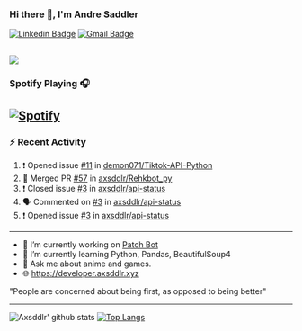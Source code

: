 ### Hi there 👋, I'm Andre Saddler
[![Linkedin Badge](https://img.shields.io/badge/-andrexsaddler-blue?style=flat-square&logo=Linkedin&logoColor=white&link=https://www.linkedin.com/in/andrexsaddler/)](https://www.linkedin.com/in/andrexsaddler/)
[![Gmail Badge](https://img.shields.io/badge/-contact@rehkloos.com-c14438?style=flat-square&logo=Gmail&logoColor=white&link=mailto:contact@rehkloos.com)](mailto:contact@rehkloos.com)

![](https://komarev.com/ghpvc/?username=axsddlr&color=dc143c)
---
### Spotify Playing 🎧

[![Spotify](https://novatorem.rehkloos.vercel.app/api/spotify)](https://open.spotify.com/user/Rehkloos)
---

### :zap: Recent Activity

<!--START_SECTION:activity-->
1. ❗️ Opened issue [#11](https://github.com/demon071/Tiktok-API-Python/issues/11) in [demon071/Tiktok-API-Python](https://github.com/demon071/Tiktok-API-Python)
2. 🎉 Merged PR [#57](https://github.com/axsddlr/Rehkbot_py/pull/57) in [axsddlr/Rehkbot_py](https://github.com/axsddlr/Rehkbot_py)
3. ❗️ Closed issue [#3](https://github.com/axsddlr/api-status/issues/3) in [axsddlr/api-status](https://github.com/axsddlr/api-status)
4. 🗣 Commented on [#3](https://github.com/axsddlr/api-status/issues/3) in [axsddlr/api-status](https://github.com/axsddlr/api-status)
5. ❗️ Opened issue [#3](https://github.com/axsddlr/api-status/issues/3) in [axsddlr/api-status](https://github.com/axsddlr/api-status)
<!--END_SECTION:activity-->

---

- 🔭 I’m currently working on [Patch Bot](https://github.com/axsddlr/patch_bot)
- 🌱 I’m currently learning Python, Pandas, BeautifulSoup4
- 💬 Ask me about anime and games.
- 🌐 https://developer.axsddlr.xyz

"People are concerned about being first, as opposed to being better"

---
![Axsddlr' github stats](https://github-readme-stats.vercel.app/api?username=axsddlr&count_private=true)
[![Top Langs](https://github-readme-stats.vercel.app/api/top-langs/?username=axsddlr&layout=compact)](https://github.com/anuraghazra/github-readme-stats)
